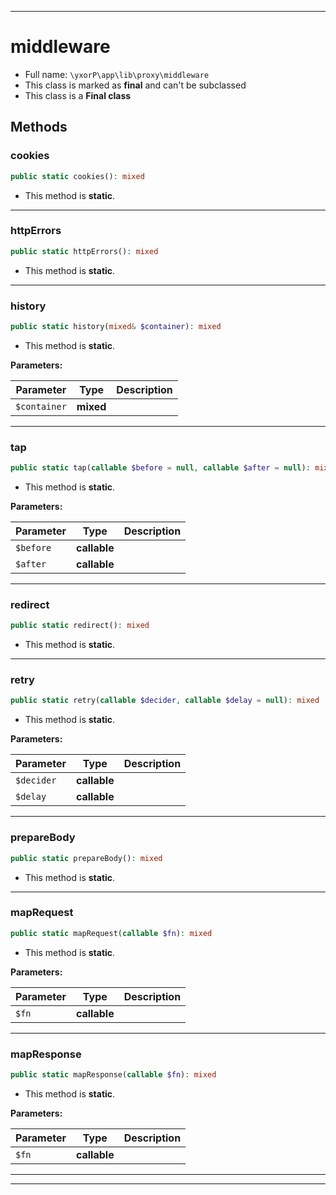 ***

# middleware

* Full name: `\yxorP\app\lib\proxy\middleware`
* This class is marked as **final** and can't be subclassed
* This class is a **Final class**

## Methods

### cookies

```php
public static cookies(): mixed
```

* This method is **static**.

***

### httpErrors

```php
public static httpErrors(): mixed
```

* This method is **static**.

***

### history

```php
public static history(mixed& $container): mixed
```

* This method is **static**.

**Parameters:**

| Parameter | Type | Description |
|-----------|------|-------------|
| `$container` | **mixed** |  |

***

### tap

```php
public static tap(callable $before = null, callable $after = null): mixed
```

* This method is **static**.

**Parameters:**

| Parameter | Type | Description |
|-----------|------|-------------|
| `$before` | **callable** |  |
| `$after` | **callable** |  |

***

### redirect

```php
public static redirect(): mixed
```

* This method is **static**.

***

### retry

```php
public static retry(callable $decider, callable $delay = null): mixed
```

* This method is **static**.

**Parameters:**

| Parameter | Type | Description |
|-----------|------|-------------|
| `$decider` | **callable** |  |
| `$delay` | **callable** |  |

***

### prepareBody

```php
public static prepareBody(): mixed
```

* This method is **static**.

***

### mapRequest

```php
public static mapRequest(callable $fn): mixed
```

* This method is **static**.

**Parameters:**

| Parameter | Type | Description |
|-----------|------|-------------|
| `$fn` | **callable** |  |

***

### mapResponse

```php
public static mapResponse(callable $fn): mixed
```

* This method is **static**.

**Parameters:**

| Parameter | Type | Description |
|-----------|------|-------------|
| `$fn` | **callable** |  |

***


***

